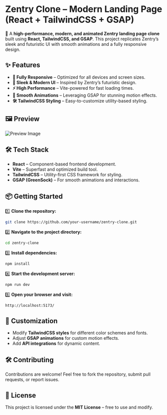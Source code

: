 # **Zentry Clone – Modern Landing Page (React + TailwindCSS + GSAP)**  

🚀 A **high-performance, modern, and animated Zentry landing page clone** built using **React, TailwindCSS, and GSAP**. This project replicates Zentry’s sleek and futuristic UI with smooth animations and a fully responsive design.  

## ✨ **Features**  

- **📱 Fully Responsive** – Optimized for all devices and screen sizes.  
- **🎨 Sleek & Modern UI** – Inspired by Zentry’s futuristic design.  
- **⚡ High Performance** – Vite-powered for fast loading times.  
- **🎥 Smooth Animations** – Leveraging GSAP for stunning motion effects.  
- **🛠 TailwindCSS Styling** – Easy-to-customize utility-based styling.  


## 🖼️ **Preview**  

![Preview Image]("public/img/Preview.png") 

## 🛠 **Tech Stack**  

- **React** – Component-based frontend development.  
- **Vite** – Superfast and optimized build tool.  
- **TailwindCSS** – Utility-first CSS framework for styling.  
- **GSAP (GreenSock)** – For smooth animations and interactions.  

## 📦 **Getting Started**  

1️⃣ **Clone the repository:**  
```sh
git clone https://github.com/your-username/zentry-clone.git
```  

2️⃣ **Navigate to the project directory:**  
```sh
cd zentry-clone
```  

3️⃣ **Install dependencies:**  
```sh
npm install
```  

4️⃣ **Start the development server:**  
```sh
npm run dev
```  

5️⃣ **Open your browser and visit:**  
```sh
http://localhost:5173/
```  

## 🎨 **Customization**  

- Modify **TailwindCSS styles** for different color schemes and fonts.  
- Adjust **GSAP animations** for custom motion effects.  
- Add **API integrations** for dynamic content.  

## 🛠 **Contributing**  

Contributions are welcome! Feel free to fork the repository, submit pull requests, or report issues.  

## 📜 **License**  

This project is licensed under the **MIT License** – free to use and modify.  

